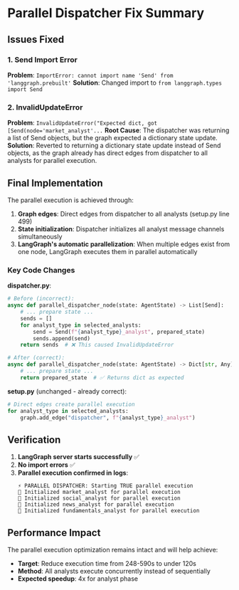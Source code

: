 # Parallel Dispatcher Fix Summary

## Issues Fixed

### 1. Send Import Error
**Problem**: `ImportError: cannot import name 'Send' from 'langgraph.prebuilt'`
**Solution**: Changed import to `from langgraph.types import Send`

### 2. InvalidUpdateError
**Problem**: `InvalidUpdateError("Expected dict, got [Send(node='market_analyst'...`
**Root Cause**: The dispatcher was returning a list of Send objects, but the graph expected a dictionary state update.
**Solution**: Reverted to returning a dictionary state update instead of Send objects, as the graph already has direct edges from dispatcher to all analysts for parallel execution.

## Final Implementation

The parallel execution is achieved through:
1. **Graph edges**: Direct edges from dispatcher to all analysts (setup.py line 499)
2. **State initialization**: Dispatcher initializes all analyst message channels simultaneously
3. **LangGraph's automatic parallelization**: When multiple edges exist from one node, LangGraph executes them in parallel automatically

### Key Code Changes

**dispatcher.py**:
```python
# Before (incorrect):
async def parallel_dispatcher_node(state: AgentState) -> List[Send]:
    # ... prepare state ...
    sends = []
    for analyst_type in selected_analysts:
        send = Send(f"{analyst_type}_analyst", prepared_state)
        sends.append(send)
    return sends  # ❌ This caused InvalidUpdateError

# After (correct):
async def parallel_dispatcher_node(state: AgentState) -> Dict[str, Any]:
    # ... prepare state ...
    return prepared_state  # ✅ Returns dict as expected
```

**setup.py** (unchanged - already correct):
```python
# Direct edges create parallel execution
for analyst_type in selected_analysts:
    graph.add_edge("dispatcher", f"{analyst_type}_analyst")
```

## Verification

1. **LangGraph server starts successfully** ✅
2. **No import errors** ✅
3. **Parallel execution confirmed in logs**:
   ```
   ⚡ PARALLEL DISPATCHER: Starting TRUE parallel execution
   🚀 Initialized market_analyst for parallel execution
   🚀 Initialized social_analyst for parallel execution
   🚀 Initialized news_analyst for parallel execution
   🚀 Initialized fundamentals_analyst for parallel execution
   ```

## Performance Impact

The parallel execution optimization remains intact and will help achieve:
- **Target**: Reduce execution time from 248-590s to under 120s
- **Method**: All analysts execute concurrently instead of sequentially
- **Expected speedup**: 4x for analyst phase